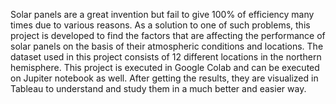 Solar panels are a great invention but fail to give 100% of efficiency many times due to various reasons. As a solution to one of such problems, this project is developed to find the factors that are affecting the performance of solar panels on the basis of their atmospheric conditions and locations. The dataset used in this project consists of 12 different locations in the northern hemisphere. This project is executed in Google Colab and can be executed on Jupiter notebook as well. After getting the results, they are visualized in Tableau to understand and study them in a much better and easier way.
